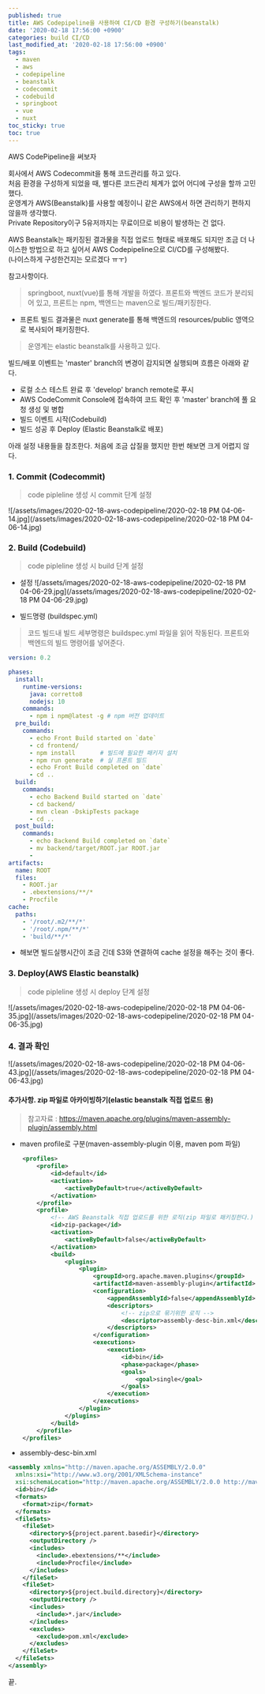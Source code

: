 ```yaml
---
published: true
title: AWS Codepipeline을 사용하여 CI/CD 환경 구성하기(beanstalk)
date: '2020-02-18 17:56:00 +0900'
categories: build CI/CD
last_modified_at: '2020-02-18 17:56:00 +0900'
tags:
  - maven
  - aws
  - codepipeline
  - beanstalk
  - codecommit
  - codebuild
  - springboot
  - vue
  - nuxt
toc_sticky: true
toc: true
---
```


AWS CodePipeline을 써보자

회사에서 AWS Codecommit을 통해 코드관리를 하고 있다.  
처음 환경을 구성하게 되었을 때, 별다른 코드관리 체계가 없어 어디에 구성을 할까 고민했다.  
운영계가 AWS(Beanstalk)를 사용할 예정이니 같은 AWS에서 하면 관리하기 편하지 않을까 생각했다.  
Private Repository이구 5유저까지는 무료이므로 비용이 발생하는 건 없다.  

AWS Beanstalk는 패키징된 결과물을 직접 업로드 형태로 배포해도 되지만 조금 더 나이스한 방법으로 하고 싶어서 AWS Codepipeline으로 CI/CD를 구성해봤다.  
(나이스하게 구성한건지는 모르겠다 ㅠㅜ)  

참고사항이다.

> springboot, nuxt(vue)를 통해 개발을 하였다. 
> 프론트와 백엔드 코드가 분리되어 있고, 프론트는 npm, 백엔드는 maven으로 빌드/패키징한다.
  * 프론트 빌드 결과물은 nuxt generate를 통해 백엔드의 resources/public 영역으로 복사되어 패키징한다.
> 운영계는 elastic beanstalk를 사용하고 있다.

빌드/배포 이벤트는 'master' branch의 변경이 감지되면 실행되며 흐름은 아래와 같다.

- 로컬 소스 테스트 완료 후 'develop' branch remote로 푸시
- AWS CodeCommit Console에 접속하여 코드 확인 후 'master' branch에 풀 요청 생성 및 병합
- 빌드 이벤트 시작(Codebuild)
- 빌드 성공 후 Deploy (Elastic Beanstalk로 배포)

아래 설정 내용들을 참조한다. 처음에 조금 삽질을 했지만 한번 해보면 크게 어렵지 않다. 

### 1. Commit (Codecommit)

> code pipleline 생성 시 commit 단계 설정

![/assets/images/2020-02-18-aws-codepipeline/2020-02-18 PM 04-06-14.jpg](/assets/images/2020-02-18-aws-codepipeline/2020-02-18 PM 04-06-14.jpg)

### 2. Build (Codebuild)

> code pipleline 생성 시 build 단계 설정

 - 설정
![/assets/images/2020-02-18-aws-codepipeline/2020-02-18 PM 04-06-29.jpg](/assets/images/2020-02-18-aws-codepipeline/2020-02-18 PM 04-06-29.jpg)
 
 - 빌드명령 (buildspec.yml)
 > 코드 빌드내 빌드 세부명령은 buildspec.yml 파일을 읽어 작동된다.
 > 프론트와 백엔드의 빌드 명령어를 넣어준다.

```yaml
version: 0.2

phases:
  install:
    runtime-versions:
      java: corretto8
      nodejs: 10
    commands:
      - npm i npm@latest -g # npm 버전 업데이트
  pre_build:
    commands:
      - echo Front Build started on `date`
      - cd frontend/
      - npm install       # 빌드에 필요한 패키지 설치
      - npm run generate  # 실 프론트 빌드
      - echo Front Build completed on `date`      
      - cd ..
  build:
    commands:
      - echo Backend Build started on `date`
      - cd backend/
      - mvn clean -DskipTests package
      - cd ..
  post_build:
    commands:
      - echo Backend Build completed on `date`
      - mv backend/target/ROOT.jar ROOT.jar
      - 
artifacts:
  name: ROOT
  files:
    - ROOT.jar
    - .ebextensions/**/*
    - Procfile
cache:
  paths:
    - '/root/.m2/**/*'
    - '/root/.npm/**/*'
    - 'build/**/*'        
```
 
 - 해보면 빌드실행시간이 조금 긴데 S3와 연결하여 cache 설정을 해주는 것이 좋다.

### 3. Deploy(AWS Elastic beanstalk)

> code pipleline 생성 시 deploy 단계 설정

![/assets/images/2020-02-18-aws-codepipeline/2020-02-18 PM 04-06-35.jpg](/assets/images/2020-02-18-aws-codepipeline/2020-02-18 PM 04-06-35.jpg)

### 4. 결과 확인

![/assets/images/2020-02-18-aws-codepipeline/2020-02-18 PM 04-06-43.jpg](/assets/images/2020-02-18-aws-codepipeline/2020-02-18 PM 04-06-43.jpg)

#### 추가사항. zip 파일로 아카이빙하기(elastic beanstalk 직접 업로드 용)

> 참고자료 : https://maven.apache.org/plugins/maven-assembly-plugin/assembly.html

- maven profile로 구분(maven-assembly-plugin 이용, maven pom 파일)
```xml
	<profiles>
		<profile>
			<id>default</id>
			<activation>
				<activeByDefault>true</activeByDefault>
			</activation>
		</profile>
		<profile>
			<!-- AWS Beanstalk 직접 업로드를 위한 로직(zip 파일로 패키징한다.) -->
			<id>zip-package</id>
			<activation>
				<activeByDefault>false</activeByDefault>
			</activation>
			<build>
				<plugins>
					<plugin>
						<groupId>org.apache.maven.plugins</groupId>
						<artifactId>maven-assembly-plugin</artifactId>
						<configuration>
							<appendAssemblyId>false</appendAssemblyId>
							<descriptors>
								<!-- zip으로 묶기위한 로직 -->
								<descriptor>assembly-desc-bin.xml</descriptor>
							</descriptors>
						</configuration>
						<executions>
							<execution>
								<id>bin</id>
								<phase>package</phase>
								<goals>
									<goal>single</goal>
								</goals>
							</execution>
						</executions>
					</plugin>
				</plugins>
			</build>
		</profile>
	</profiles>
```
- assembly-desc-bin.xml

```xml
<assembly xmlns="http://maven.apache.org/ASSEMBLY/2.0.0"
  xmlns:xsi="http://www.w3.org/2001/XMLSchema-instance"
  xsi:schemaLocation="http://maven.apache.org/ASSEMBLY/2.0.0 http://maven.apache.org/xsd/assembly-2.0.0.xsd">
  <id>bin</id>
  <formats>
    <format>zip</format>
  </formats>
  <fileSets>
    <fileSet>
      <directory>${project.parent.basedir}</directory>
      <outputDirectory />
      <includes>
        <include>.ebextensions/**</include>
        <include>Procfile</include>
      </includes>
    </fileSet>
    <fileSet>
      <directory>${project.build.directory}</directory>
      <outputDirectory />
      <includes>
        <include>*.jar</include>
      </includes>
      <excludes>
        <exclude>pom.xml</exclude>
      </excludes>
    </fileSet>
  </fileSets>
</assembly>
```

끝.

